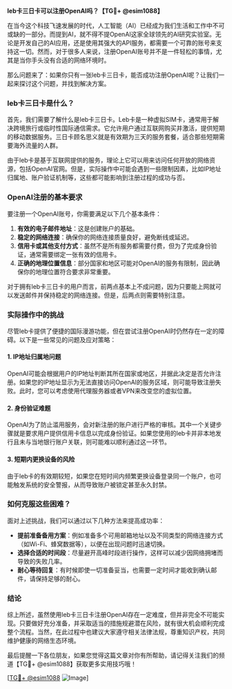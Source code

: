 **leb卡三日卡可以注册OpenAI吗？【TG💪+ @esim1088】**

在当今这个科技飞速发展的时代，人工智能（AI）已经成为我们生活和工作中不可或缺的一部分。而提到AI，就不得不提OpenAI这家全球领先的AI研究实验室。无论是开发自己的AI应用，还是使用其强大的API服务，都需要一个可靠的账号来支持这一切。然而，对于很多人来说，注册OpenAI账号并不是一件轻松的事情，尤其是当你手头没有合适的网络环境时。

那么问题来了：如果你只有一张leb卡三日卡，能否成功注册OpenAI呢？让我们一起来探讨这个问题，并找到解决方案。

### leb卡三日卡是什么？

首先，我们需要了解什么是leb卡三日卡。Leb卡是一种虚拟SIM卡，通常用于解决跨境旅行或临时性国际通信需求。它允许用户通过互联网购买并激活，提供短期的移动数据服务。三日卡顾名思义就是有效期为三天的服务套餐，适合那些短期需要海外流量的人群。

由于leb卡是基于互联网提供的服务，理论上它可以用来访问任何开放的网络资源，包括OpenAI官网。但是，实际操作中可能会遇到一些限制因素，比如IP地址归属地、账户验证机制等，这些都可能影响到注册过程的成功与否。

### OpenAI注册的基本要求

要注册一个OpenAI账号，你需要满足以下几个基本条件：

1. **有效的电子邮件地址**：这是创建账户的基础。
2. **稳定的网络连接**：确保你的网络连接质量良好，避免断线或延迟。
3. **信用卡或其他支付方式**：虽然不是所有服务都需要付费，但为了完成身份验证，通常需要绑定一张有效的信用卡。
4. **正确的地理位置信息**：部分国家和地区可能对OpenAI的服务有限制，因此确保你的地理位置符合要求非常重要。

对于拥有leb卡三日卡的用户而言，前两点基本上不成问题，因为只要能上网就可以发送邮件并保持稳定的网络连接。但是，后两点则需要特别注意。

### 实际操作中的挑战

尽管leb卡提供了便捷的国际漫游功能，但在尝试注册OpenAI时仍然存在一定的障碍。以下是一些常见的问题及应对策略：

#### 1. IP地址归属地问题
OpenAI可能会根据用户的IP地址判断其所在国家或地区，并据此决定是否允许注册。如果您的IP地址显示为无法直接访问OpenAI的服务区域，则可能导致注册失败。此时，您可以考虑使用代理服务器或者VPN来改变您的虚拟位置。

#### 2. 身份验证难题
OpenAI为了防止滥用服务，会对新注册的账户进行严格的审核。其中一个关键步骤就是要求用户提供信用卡信息以完成身份验证。如果您使用的leb卡并非本地发行且未与当地银行账户关联，则可能难以顺利通过这一环节。

#### 3. 短期内更换设备的风险
由于leb卡的有效期较短，如果您在短时间内频繁更换设备登录同一个账户，也可能触发系统的安全警报，从而导致账户被锁定甚至永久封禁。

### 如何克服这些困难？

面对上述挑战，我们可以通过以下几种方法来提高成功率：

- **提前准备备用方案**：例如准备多个可用邮箱地址以及不同类型的网络连接方式（如Wi-Fi、蜂窝数据等），以便在出现问题时迅速切换。
- **选择合适的时间段**：尽量避开高峰时段进行操作，这样可以减少因网络拥堵而导致的失败几率。
- **耐心等待回复**：有时候即使一切准备妥当，也需要一定时间才能收到确认邮件，请保持足够的耐心。

### 结论

综上所述，虽然使用leb卡三日卡注册OpenAI存在一定难度，但并非完全不可能实现。只要做好充分准备，并采取适当的措施规避潜在风险，就有很大机会顺利完成整个流程。当然，在此过程中也建议大家遵守相关法律法规，尊重知识产权，共同维护健康的网络生态环境。

最后提醒一下各位朋友，如果您觉得这篇文章对你有所帮助，请记得关注我们的频道【TG💪+ @esim1088】获取更多实用技巧哦！

[[TG💪+ @esim1088](https://t.me/s/esim1088) ![Image](https://i.postimg.cc/4NQfJmqS/Snipaste-2025-05-13-00-14-12.png)]